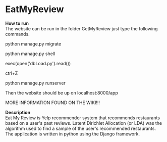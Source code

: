 # EatMyReview
<b>How to run</b>  
The website can be run in the folder GetMyReview just type the following commands.

python manage.py migrate


python manage.py shell

exec(open('dbLoad.py').read())

ctrl+Z


python manage.py runserver

Then the website should be up on localhost:8000/app

MORE INFORMATION FOUND ON THE WIKI!!!


<b>Description</b><br />
Eat My Review is Yelp recommender system that recommends restaurants based on a user's past reviews. Latent Dirichlet Allocation (or LDA) was the algorithm used to find a sample of the user's recommended restaurants. The application is written in python using the Django framework.
